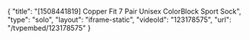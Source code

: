 {
    "title": "[1508441819] Copper Fit 7 Pair Unisex ColorBlock Sport Sock",
    "type": "solo",
    "layout": "iframe-static",
    "videoId": "123178575",
    "url": "\/tvpembed\/123178575"
}